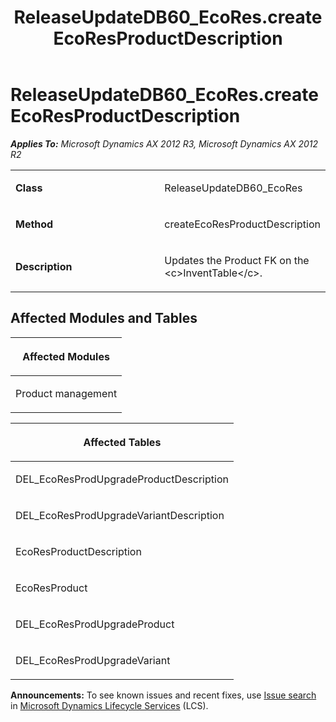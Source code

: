﻿---
title: ReleaseUpdateDB60_EcoRes.createEcoResProductDescription
TOCTitle: ReleaseUpdateDB60_EcoRes.createEcoResProductDescription
ms:assetid: c69de698-7bb4-0ccf-115f-95881cb1d6b0
ms:mtpsurl: https://msdn.microsoft.com/en-us/library/JJ719549(v=AX.60)
ms:contentKeyID: 49711117
ms.date: 05/18/2015
mtps_version: v=AX.60
---

# ReleaseUpdateDB60\_EcoRes.createEcoResProductDescription 


_**Applies To:** Microsoft Dynamics AX 2012 R3, Microsoft Dynamics AX 2012 R2_

<table>
<colgroup>
<col style="width: 50%" />
<col style="width: 50%" />
</colgroup>
<tbody>
<tr class="odd">
<td><p><strong>Class</strong></p></td>
<td><p>ReleaseUpdateDB60_EcoRes</p></td>
</tr>
<tr class="even">
<td><p><strong>Method</strong></p></td>
<td><p>createEcoResProductDescription</p></td>
</tr>
<tr class="odd">
<td><p><strong>Description</strong></p></td>
<td><p>Updates the Product FK on the &lt;c&gt;InventTable&lt;/c&gt;.</p></td>
</tr>
</tbody>
</table>


## Affected Modules and Tables

<table>
<colgroup>
<col style="width: 100%" />
</colgroup>
<thead>
<tr class="header">
<th><p>Affected Modules</p></th>
</tr>
</thead>
<tbody>
<tr class="odd">
<td><p>Product management</p></td>
</tr>
</tbody>
</table>


<table>
<colgroup>
<col style="width: 100%" />
</colgroup>
<thead>
<tr class="header">
<th><p>Affected Tables</p></th>
</tr>
</thead>
<tbody>
<tr class="odd">
<td><p>DEL_EcoResProdUpgradeProductDescription</p></td>
</tr>
<tr class="even">
<td><p>DEL_EcoResProdUpgradeVariantDescription</p></td>
</tr>
<tr class="odd">
<td><p>EcoResProductDescription</p></td>
</tr>
<tr class="even">
<td><p>EcoResProduct</p></td>
</tr>
<tr class="odd">
<td><p>DEL_EcoResProdUpgradeProduct</p></td>
</tr>
<tr class="even">
<td><p>DEL_EcoResProdUpgradeVariant</p></td>
</tr>
</tbody>
</table>

  
**Announcements:** To see known issues and recent fixes, use [Issue search](http://go.microsoft.com/fwlink/?linkid=389258) in [Microsoft Dynamics Lifecycle Services](http://go.microsoft.com/fwlink/?linkid=306505) (LCS).

